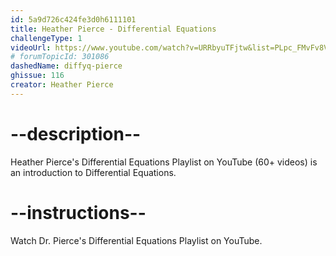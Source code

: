 ```yaml
---
id: 5a9d726c424fe3d0h6111101
title: Heather Pierce - Differential Equations
challengeType: 1
videoUrl: https://www.youtube.com/watch?v=URRbyuTFjtw&list=PLpc_FMvFv8VRNXQsohSUQXdqOZ4NJTK4F
# forumTopicId: 301086
dashedName: diffyq-pierce
ghissue: 116
creator: Heather Pierce
---
```


# --description--

Heather Pierce's Differential Equations Playlist on YouTube (60+ videos) is an introduction to Differential Equations.

# --instructions--

Watch Dr. Pierce's Differential Equations Playlist on YouTube.